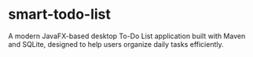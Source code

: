 # smart-todo-list
A modern JavaFX-based desktop To-Do List application built with Maven and SQLite, designed to help users organize daily tasks efficiently.
